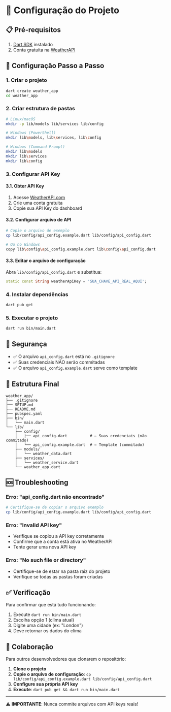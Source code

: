# 🔧 Configuração do Projeto

## 📋 Pré-requisitos

1. [Dart SDK](https://dart.dev/get-dart) instalado
2. Conta gratuita na [WeatherAPI](https://www.weatherapi.com/)

## 🚀 Configuração Passo a Passo

### 1. **Criar o projeto**
```bash
dart create weather_app
cd weather_app
```

### 2. **Criar estrutura de pastas**
```bash
# Linux/macOS
mkdir -p lib/models lib/services lib/config

# Windows (PowerShell)
mkdir lib\models, lib\services, lib\config

# Windows (Command Prompt)
mkdir lib\models
mkdir lib\services  
mkdir lib\config
```

### 3. **Configurar API Key**

#### 3.1. Obter API Key
1. Acesse [WeatherAPI.com](https://www.weatherapi.com/)
2. Crie uma conta gratuita
3. Copie sua API Key do dashboard

#### 3.2. Configurar arquivo de API
```bash
# Copie o arquivo de exemplo
cp lib/config/api_config.example.dart lib/config/api_config.dart

# Ou no Windows
copy lib\config\api_config.example.dart lib\config\api_config.dart
```

#### 3.3. Editar o arquivo de configuração
Abra `lib/config/api_config.dart` e substitua:
```dart
static const String weatherApiKey = 'SUA_CHAVE_API_REAL_AQUI';
```

### 4. **Instalar dependências**
```bash
dart pub get
```

### 5. **Executar o projeto**
```bash
dart run bin/main.dart
```

## 🔐 Segurança

- ✅ O arquivo `api_config.dart` está no `.gitignore`
- ✅ Suas credenciais NÃO serão commitadas
- ✅ O arquivo `api_config.example.dart` serve como template

## 📁 Estrutura Final

```
weather_app/
├── .gitignore
├── SETUP.md
├── README.md
├── pubspec.yaml
├── bin/
│   └── main.dart
└── lib/
    ├── config/
    │   ├── api_config.dart          # ← Suas credenciais (não commitado)
    │   └── api_config.example.dart  # ← Template (commitado)
    ├── models/
    │   └── weather_data.dart
    ├── services/
    │   └── weather_service.dart
    └── weather_app.dart
```

## 🆘 Troubleshooting

### Erro: "api_config.dart não encontrado"
```bash
# Certifique-se de copiar o arquivo exemplo
cp lib/config/api_config.example.dart lib/config/api_config.dart
```

### Erro: "Invalid API key"
- Verifique se copiou a API key corretamente
- Confirme que a conta está ativa no WeatherAPI
- Tente gerar uma nova API key

### Erro: "No such file or directory"
- Certifique-se de estar na pasta raiz do projeto
- Verifique se todas as pastas foram criadas

## ✅ Verificação

Para confirmar que está tudo funcionando:
1. Execute `dart run bin/main.dart`
2. Escolha opção 1 (clima atual)
3. Digite uma cidade (ex: "London")
4. Deve retornar os dados do clima

## 🤝 Colaboração

Para outros desenvolvedores que clonarem o repositório:

1. **Clone o projeto**
2. **Copie o arquivo de configuração**: `cp lib/config/api_config.example.dart lib/config/api_config.dart`
3. **Configure sua própria API key**
4. **Execute**: `dart pub get && dart run bin/main.dart`

---

⚠️ **IMPORTANTE**: Nunca commite arquivos com API keys reais!